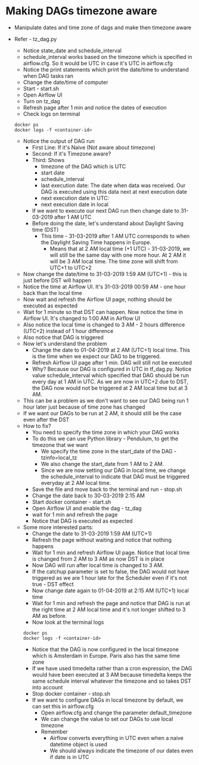 # Making DAGs timezone aware
- Manipulate dates and time zone of dags and make then timezone aware

- Refer - tz_dag.py
  - Notice state_date and schedule_interval
  - schedule_interval works based on the timezone which is specified in airflow.cfg. So it would be UTC in case it's UTC in airflow.cfg
  - Notice the print statements which print the date/time to understand when DAG tasks ran
  - Change the date/time of computer
  - Start - start.sh
  - Open Airflow UI
  - Turn on tz_dag
  - Refresh page after 1 min and notice the dates of execution
  - Check logs on terminal
  ```
  docker ps
  docker logs -f <container-id>
  ```
  - Notice the output of DAG run
    - First Line: If it's Naive (Not aware about timezone)
    - Second: If it's Timezone aware?
    - Third: Shows
      - timezone of the DAG which is UTC
      - start date
      - schedule_interval
      - last execution date: The date when data was received. Our DAG is executed using this data next at next execution date
      - next execution date in UTC:
      - next execution date in local
    - If we want to execute our next DAG run then change date to 31-03-2019 after 1 AM UTC
    - Before doing the date, let's understand about Daylight Saving time (DST)
      - This time - 31-03-2019 after 1 AM UTC corresponds to when the Daylight Saving Time happens in Europe.
        - Means that at 2 AM local time (+1 UTC) - 31-03-2019, we will still be the same day with one more hour. At 2 AM it will be 3 AM local time. The time zone will shift from UTC+1 to UTC+2
  - Now change the date/time to 31-03-2019 1:59 AM (UTC+1) - this is just before DST will happen
  - Notice the time at Airflow UI. It's 31-03-2019 00:59 AM - one hour back than the local time
  - Now wait and refresh the Airflow UI page, nothing should be executed as expected
  - Wait for 1 minute so that DST can happen. Now notice the time in Airflow UI. It's changed to 1:00 AM in Airflow UI
  - Also notice the local time is changed to 3 AM - 2 hours difference (UTC+2) instead of 1 hour difference
  - Also notice that DAG is triggered
  - Now let's understand the problem
    - Change the date to 01-04-2019 at 2 AM (UTC+1) local time. This is the time when we expect our DAG to be triggered.
    - Refresh Airflow UI page after 1 min. DAG will still not be executed
    - Why? Because our DAG is configured in UTC in tf_dag.py. Notice value schedule_interval which specified that DAG should be run every day at 1 AM in UTC. As we are now in UTC+2 due to DST, the DAG now would not be triggered at 2 AM local time but at 3 AM.
  - This can be a problem as we don't want to see our DAG being run 1 hour later just because of time zone has changed
  - If we want our DAGs to be run at 2 AM, it should still be the case even after the DST
  - How to fix?
    - You need to specify the time zone in which your DAG works
    - To do this we can use Python library - Pendulum, to get the timezone that we want
      - We specify the time zone in the start_date of the DAG - tzinfo=local_tz
      - We also change the start_date from 1 AM to 2 AM.
      - Since we are now setting our DAG in local time, we change the schedule_interval to indicate that DAG must be triggered everyday at 2 AM local time.
    - Save the file and move back to the terminal and run - stop.sh
    - Change the date back to 30-03-2019 2:15 AM
    - Start docker container - start.sh
    - Open Airflow UI and enable the dag - tz_dag
    - wait for 1 min and refresh the page
    - Notice that DAG is executed as expected
  - Some more interested parts:
    - Change the date to 31-03-2019 1:59 AM (UTC+1)
    - Refresh the page without waiting and notice that nothing happens
    - Wait for 1 min and refresh Airflow UI page. Notice that local time is changed from 2 AM to 3 AM as now DST is in place
    - Now DAG will run after local time is changed to 3 AM.
    - If the catchup parameter is set to false, the DAG would not have triggered as we are 1 hour late for the Scheduler even if it's not true - DST effect
    - Now change date again to 01-04-2019 at 2:15 AM (UTC+1) local time
    - Wait for 1 min and refresh the page and notice that DAG is run at the right time at 2 AM local time and it's not longer shifted to 3 AM as before.
    - Now look at the terminal logs
    ```
    docker ps
    docker logs -f <container-id>
    ```
    - Notice that the DAG is now configured in the local timezone which is Amsterdam in Europe. Paris also has the same time zone
    - If we have used timedelta rather than a cron expression, the DAG would have been executed at 3 AM because timedelta keeps the same schedule interval whatever the timezone and so takes DST into account
    - Stop docker container - stop.sh
    - If we want to configure DAGs in local timezone by default, we can set this in airflow.cfg
      - Open airflow.cfg and change the parameter default_timezone
      - We can change the value to set our DAGs to use local timezone
      - Remember
        - Airflow converts everything in UTC even when a naive datetime object is used
        - We should always indicate the timezone of our dates even if date is in UTC
